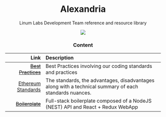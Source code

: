 <div align="center">
  
  <h1 align="center">Alexandria</h1>
  <p align="center">Linum Labs Development Team reference and resource library</p>
  <img src="https://upload.wikimedia.org/wikipedia/commons/6/64/Ancientlibraryalex.jpg">

<h3>Content</h3>

| Link | Description |
|-----:|:------------|
| ~~[Best Practices]()~~ | Best Practices involving our coding standards and practices |
| [Ethereum Standards](https://github.com/LinumLabs/Alexandria/tree/master/EthereumResearch) | The standards, the advantages, disadvantages along with a technical summary of each standards nuances. |
| ~~[Boilerplate]()~~ | Full-stack boilerplate composed of a NodeJS (NEST) API and React + Redux WebApp |

</div>

